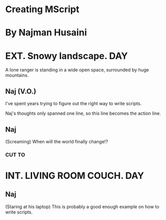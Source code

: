 # Creating MScript

# By Najman Husaini

# EXT. Snowy landscape. DAY
A lone ranger is standing in a wide open space, surrounded by huge mountains.

## Naj (V.O.)
I've spent years trying to figure out the right way to write scripts.

Naj's thoughts only spanned one line, so this line becomes the action line.

## Naj
(Screaming)
When will the world finally change!?

### CUT TO

# INT. LIVING ROOM COUCH. DAY

## Naj
(Staring at his laptop)
This is probably a good enough example on how to write scripts.
